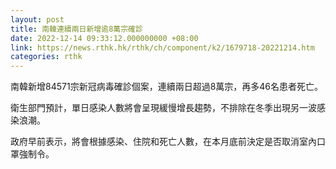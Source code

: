 ```yaml
---
layout: post
title: 南韓連續兩日新增逾8萬宗確診
date: 2022-12-14 09:33:12.000000000 +08:00
link: https://news.rthk.hk/rthk/ch/component/k2/1679718-20221214.htm
categories: rthk
---
```


南韓新增84571宗新冠病毒確診個案，連續兩日超過8萬宗，再多46名患者死亡。

衛生部門預計，單日感染人數將會呈現緩慢增長趨勢，不排除在冬季出現另一波感染浪潮。

政府早前表示，將會根據感染、住院和死亡人數，在本月底前決定是否取消室內口罩強制令。

